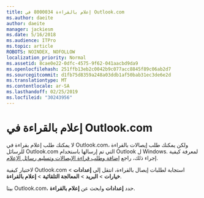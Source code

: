 ```yaml
---
title: إعلام بالقراءة 8000034 في Outlook.com
ms.author: daeite
author: daeite
manager: jackiesm
ms.date: 5/16/2018
ms.audience: ITPro
ms.topic: article
ROBOTS: NOINDEX, NOFOLLOW
localization_priority: Normal
ms.assetid: 8cae0e22-0dfc-4575-9f62-041aacbd9da9
ms.openlocfilehash: 251ffb13eb2c0042b9c077acc8845f89c06ab2d7
ms.sourcegitcommit: d1fb75d8359a248a03ddb1af50bab31ec3de6e2d
ms.translationtype: MT
ms.contentlocale: ar-SA
ms.lasthandoff: 02/25/2019
ms.locfileid: "30243956"
---
```

# <a name="read-receipts-in-outlookcom"></a>إعلام بالقراءة في Outlook.com

لا يمكنك طلب إعلام بقراءة في Outlook.com، ولكن يمكنك طلب إيصالات بالقراءة للرسائل Outlook.com التي تم إرسالها باستخدام Outlook ل Windows. لمعرفة كيفية إجراء ذلك، راجع [إضافة وطلب قراءة الإيصالات وتسليم رسائل الإعلام](https://go.microsoft.com/fwlink/p/?linkid=874355).
  
لاختيار كيفية Outlook.com استجابة لطلبات إيصال بالقراءة، انتقل إلى **إعدادات** \> **خيارات** \> **البريد** \> **المعالجة التلقائية** \> **إعلام بالقراءة**. 
  
بيتا Outlook.com، حدد **إعدادات** وابحث عن **إعلام بالقراءة**. 
  

